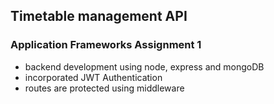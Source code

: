 ## Timetable management API
### Application Frameworks Assignment 1
- backend development using node, express and mongoDB
- incorporated JWT Authentication
- routes are protected using middleware
